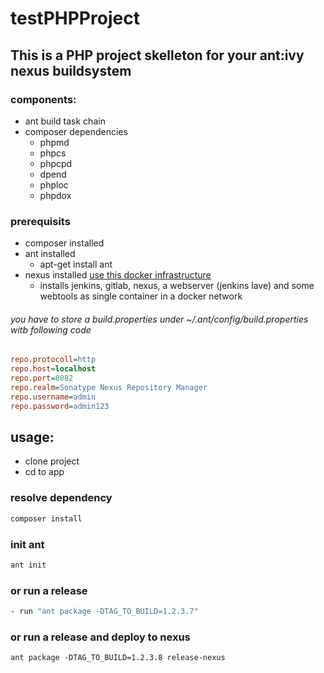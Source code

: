 # testPHPProject
## This is a PHP project skelleton for your ant:ivy nexus buildsystem
### components:

- ant build task chain
- composer dependencies
  - phpmd
  - phpcs
  - phpcpd
  - dpend
  - phploc
  - phpdox

### prerequisits
- composer installed
- ant installed
  - apt-get install ant 
- nexus installed [use this docker infrastructure](https://github.com/pboethig/PhpBuildSystem)
  - installs jenkins, gitlab, nexus, a webserver (jenkins lave) and some webtools as single container in a docker network

###### you have to store a build.properties under ~/.ant/config/build.properties witb following code
```ini
repo.protocoll=http
repo.host=localhost
repo.port=8082
repo.realm=Sonatype Nexus Repository Manager
repo.username=admin
repo.password=admin123
```
  

## usage:
- clone project
- cd to app

### resolve dependency
```sh 
composer install
```
### init ant
```sh
ant init
```

### or run a release
```sh
- run "ant package -DTAG_TO_BUILD=1.2.3.7"
```

### or run a release and deploy to nexus
```
ant package -DTAG_TO_BUILD=1.2.3.8 release-nexus
```

